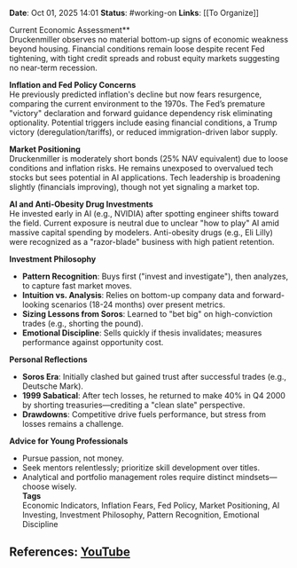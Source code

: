 **Date**: Oct 01, 2025 14:01
**Status**: #working-on
**Links**: [[To Organize]] 

Current Economic Assessment**  
Druckenmiller observes no material bottom-up signs of economic weakness beyond housing. Financial conditions remain loose despite recent Fed tightening, with tight credit spreads and robust equity markets suggesting no near-term recession.  

**Inflation and Fed Policy Concerns**  
He previously predicted inflation's decline but now fears resurgence, comparing the current environment to the 1970s. The Fed’s premature "victory" declaration and forward guidance dependency risk eliminating optionality. Potential triggers include easing financial conditions, a Trump victory (deregulation/tariffs), or reduced immigration-driven labor supply.  

**Market Positioning**  
Druckenmiller is moderately short bonds (25% NAV equivalent) due to loose conditions and inflation risks. He remains unexposed to overvalued tech stocks but sees potential in AI applications. Tech leadership is broadening slightly (financials improving), though not yet signaling a market top.  

**AI and Anti-Obesity Drug Investments**  
He invested early in AI (e.g., NVIDIA) after spotting engineer shifts toward the field. Current exposure is neutral due to unclear "how to play" AI amid massive capital spending by modelers. Anti-obesity drugs (e.g., Eli Lilly) were recognized as a "razor-blade" business with high patient retention.  

**Investment Philosophy**  
- **Pattern Recognition**: Buys first ("invest and investigate"), then analyzes, to capture fast market moves.  
- **Intuition vs. Analysis**: Relies on bottom-up company data and forward-looking scenarios (18-24 months) over present metrics.  
- **Sizing Lessons from Soros**: Learned to "bet big" on high-conviction trades (e.g., shorting the pound).  
- **Emotional Discipline**: Sells quickly if thesis invalidates; measures performance against opportunity cost.  

**Personal Reflections**  
- **Soros Era**: Initially clashed but gained trust after successful trades (e.g., Deutsche Mark).  
- **1999 Sabatical**: After tech losses, he returned to make 40% in Q4 2000 by shorting treasuries—crediting a "clean slate" perspective.  
- **Drawdowns**: Competitive drive fuels performance, but stress from losses remains a challenge.  

**Advice for Young Professionals**  
- Pursue passion, not money.  
- Seek mentors relentlessly; prioritize skill development over titles.  
- Analytical and portfolio management roles require distinct mindsets—choose wisely.  
**Tags**  
Economic Indicators, Inflation Fears, Fed Policy, Market Positioning, AI Investing, Investment Philosophy, Pattern Recognition, Emotional Discipline

## References: [YouTube](https://www.youtube.com/watch?v=-5Weeox0Xus)
